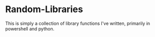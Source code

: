 # Random-Libraries

This is simply a collection of library functions I've written, primarily in powershell and python.
